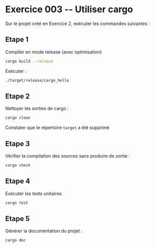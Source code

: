 # Exercice 003 -- Utiliser cargo

Sur le projet créé en Exercice 2, exécuter les commandes suivantes :

## Etape 1

Compiler en mode release (avec optimisation)

```sh
cargo build --release
```

Exécuter :

```sh
./target/release/cargo_hello
```

## Etape 2

Nettoyer les sorties de cargo :

```sh
cargo clean
```

Constater que le répertoire `target` a été supprimé

## Etape 3

Vérifier la compilation des sources sans produire de sortie :

```sh
cargo check
```

## Etape 4

Exécuter les tests unitaires

```sh
cargo test
```

## Etape 5

Générer la documentation du projet :

```sh
cargo doc
```
